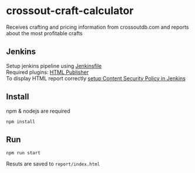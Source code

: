 # crossout-craft-calculator
Receives crafting and pricing information from crossoutdb.com and reports about the most profitable crafts

## Jenkins
Setup jenkins pipeline using [Jenkinsfile](Jenkinsfile)  
Required plugins: [HTML Publisher](https://plugins.jenkins.io/htmlpublisher/)  
To display HTML report correctly [setup Content Security Policy in Jenkins](https://stackoverflow.com/questions/35783964/jenkins-html-publisher-plugin-no-css-is-displayed-when-report-is-viewed-in-j)

## Install
npm & nodejs are required
```
npm install
```

## Run
```
npm run start
```
Resuts are saved to `report/index.html`
